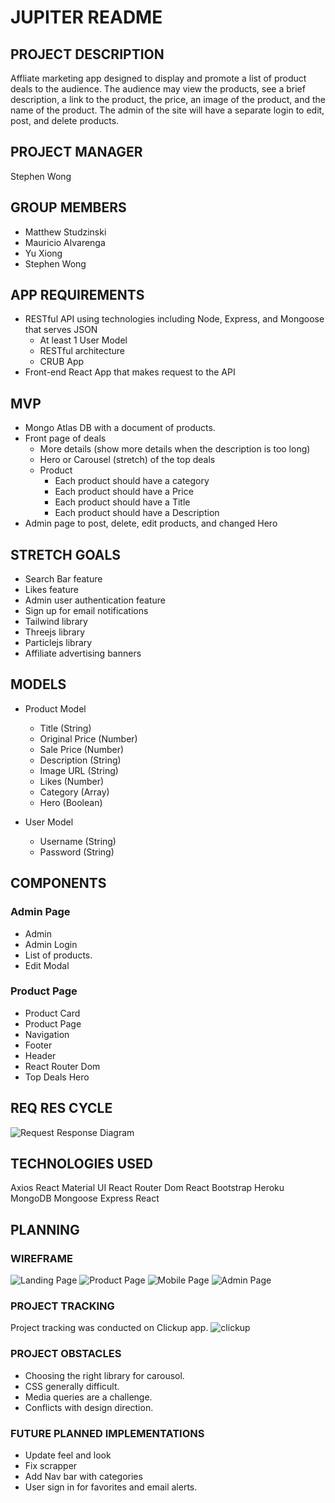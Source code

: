 # JUPITER README

## PROJECT DESCRIPTION

Affliate marketing app designed to display and promote a list of product deals to the audience. The audience may view the products, see a brief description, a link to the product, the price, an image of the product, and the name of the product. The admin of the site will have a separate login to edit, post, and delete products.

## PROJECT MANAGER

Stephen Wong

## GROUP MEMBERS

- Matthew Studzinski
- Mauricio Alvarenga
- Yu Xiong
- Stephen Wong

## APP REQUIREMENTS

- RESTful API using technologies including Node, Express, and Mongoose that serves JSON
  - At least 1 User Model
  - RESTful architecture
  - CRUB App
- Front-end React App that makes request to the API

## MVP

- Mongo Atlas DB with a document of products.
- Front page of deals
  - More details (show more details when the description is too long)
  - Hero or Carousel (stretch) of the top deals
  - Product
    - Each product should have a category
    - Each product should have a Price
    - Each product should have a Title
    - Each product should have a Description
- Admin page to post, delete, edit products, and changed Hero

## STRETCH GOALS

- Search Bar feature
- Likes feature
- Admin user authentication feature
- Sign up for email notifications
- Tailwind library
- Threejs library
- Particlejs library
- Affiliate advertising banners

## MODELS

- Product Model

  - Title (String)
  - Original Price (Number)
  - Sale Price (Number)
  - Description (String)
  - Image URL (String)
  - Likes (Number)
  - Category (Array)
  - Hero (Boolean)

- User Model
  - Username (String)
  - Password (String)

## COMPONENTS

### Admin Page

- Admin
- Admin Login
- List of products.
- Edit Modal

### Product Page

- Product Card
- Product Page
- Navigation
- Footer
- Header
- React Router Dom
- Top Deals Hero

## REQ RES CYCLE

![Request Response Diagram](./assets/planning/req-res-cycle-diagram.png)


## TECHNOLOGIES USED

Axios
React Material UI
React Router Dom
React Bootstrap
Heroku
MongoDB
Mongoose
Express
React

## PLANNING

### WIREFRAME

![Landing Page](./assets/planning/landing-page.jpg)
![Product Page](./assets/planning/product-page.jpg)
![Mobile Page](./assets/planning/mobile-landing-page.jpg)
![Admin Page](./assets/planning/admin-page.jpg)

### PROJECT TRACKING

Project tracking was conducted on Clickup app. 
![clickup](https://user-images.githubusercontent.com/20288105/183698127-82bbd3ac-db45-43c6-b028-6c60781a601f.jpg)

### PROJECT OBSTACLES
- Choosing the right library for carousol. 
- CSS generally difficult.
- Media queries are a challenge.
- Conflicts with design direction. 

### FUTURE PLANNED IMPLEMENTATIONS
- Update feel and look
- Fix scrapper
- Add Nav bar with categories
- User sign in for favorites and email alerts.
